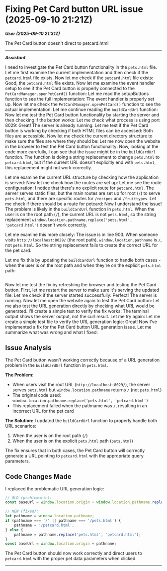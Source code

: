 <!-- Generated by SpecStory -->

# Fixing Pet Card button URL issue (2025-09-10 21:21Z)

_**User (2025-09-10 21:31Z)**_

The Pet Card button doesn't direct to petcard.html

---

_**Assistant**_

I need to investigate the Pet Card button functionality in the `pets.html` file. Let me first examine the current implementation and then check if the `petcard.html` file exists. Now let me check if the `petcard.html` file exists: Good, the `petcard.html` file exists. Now let me examine the event handler setup to see if the Pet Card button is properly connected to the `PetCardManager.openPetCard()` function: Let me read the setupButtons function to see the full implementation: The event handler is properly set up. Now let me check the `PetCardManager.openPetCard()` function to see the actual implementation: Let me continue reading the `buildCardUrl` function: Now let me test the Pet Card button functionality by starting the server and then checking if the button works: Let me check what process is using port 8029: Great! The server is already running. Let me test if the Pet Card button is working by checking if both HTML files can be accessed: Both files are accessible. Now let me check the current directory structure to make sure the files are where they should be: Let me now open the website in the browser to test the Pet Card button functionality: Now, looking at the code more carefully, I can see that the issue might be in the `buildCardUrl` function. The function is doing a string replacement to change `pets.html` to `petcard.html`, but if the current URL doesn't explicitly end with `pets.html`, this replacement might not work correctly.

Let me examine the current URL structure by checking how the application is served: Now let me check how the routes are set up: Let me see the route configuration: I notice that there's no explicit route for `petcard.html`. The server serves static files, but the main routes are set up for root (`/`) to serve `pets.html`, and there are specific routes for `/recipes` and `/fruittypes`. Let me check if there should be a route for petcard: Now I understand the issue! The problem is likely in the `buildCardUrl` function in `pets.html`. When the user is on the root path (`/`), the current URL is not `pets.html`, so the string replacement `window.location.pathname.replace('pets.html', 'petcard.html')` doesn't work correctly.

Let me examine this more closely: The issue is in line 903. When someone visits `http://localhost:8029/` (the root path), `window.location.pathname` is `/`, not `pets.html`. So the string replacement fails to create the correct URL for the pet card.

Let me fix this by updating the `buildCardUrl` function to handle both cases - when the user is on the root path and when they're on the explicit `pets.html` path: 
```

```
Now let me test the fix by refreshing the browser and testing the Pet Card button. First, let me restart the server to make sure it's serving the updated file: Let me check if the server started successfully: Perfect! The server is running. Now let me open the website again to test the Pet Card button: Let me also test the URL generation directly by checking what URL would be generated. I'll create a simple test to verify the fix works: The terminal output shows the server output, not the curl result. Let me try again: Let me create a simple test file to verify the URL generation logic: Great! Now I've implemented a fix for the Pet Card button URL generation issue. Let me summarize what was wrong and what I fixed:

## Issue Analysis

The Pet Card button wasn't working correctly because of a URL generation problem in the `buildCardUrl` function in `pets.html`. 

**The Problem:**
- When users visit the root URL (`http://localhost:8029/`), the server serves `pets.html` but `window.location.pathname` returns `/` (not `pets.html`)
- The original code used: `window.location.pathname.replace('pets.html', 'petcard.html')`
- This replacement failed when the pathname was `/`, resulting in an incorrect URL for the pet card

**The Solution:**
I updated the `buildCardUrl` function to properly handle both URL scenarios:
1. When the user is on the root path (`/`)
2. When the user is on the explicit `pets.html` path (`pets.html`)

The fix ensures that in both cases, the Pet Card button will correctly generate a URL pointing to `petcard.html` with the appropriate query parameters.

## Code Changes Made

I replaced the problematic URL generation logic:
```javascript
// OLD (problematic):
const baseUrl = window.location.origin + window.location.pathname.replace('pets.html', 'petcard.html');

// NEW (fixed):
let pathname = window.location.pathname;
if (pathname === '/' || pathname === '/pets.html') {
    pathname = '/petcard.html';
} else {
    pathname = pathname.replace('pets.html', 'petcard.html');
}
const baseUrl = window.location.origin + pathname;
```

The Pet Card button should now work correctly and direct users to `petcard.html` with the proper pet data parameters when clicked.

---

